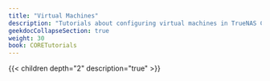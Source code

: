 ```yaml
---
title: "Virtual Machines"
description: "Tutorials about configuring virtual machines in TrueNAS CORE."
geekdocCollapseSection: true
weight: 30
book: CORETutorials
---
```


{{< children depth="2" description="true" >}}
